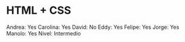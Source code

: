 # HTML + CSS

Andrea: Yes
Carolina: Yes
David: No
Eddy: Yes
Felipe: Yes
Jorge: Yes
Manolo: Yes
Nivel: Intermedio